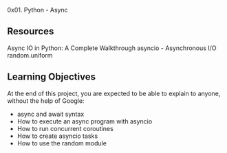 0x01. Python - Async

##  Resources
Async IO in Python: A Complete Walkthrough
asyncio - Asynchronous I/O
random.uniform

## Learning Objectives
At the end of this project, you are expected to be able to explain to anyone, without the help of Google:

- async and await syntax
- How to execute an async program with asyncio
- How to run concurrent coroutines
- How to create asyncio tasks
- How to use the random module
